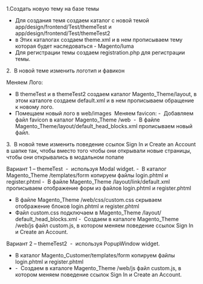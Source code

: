 1.Создать новую тему на базе темы

- Для создания темя создаем каталог с новой темой app/design/frontend/Test/themeTest и  app/design/frontend/Test/themeTest2
- в Этих каталогах создаем theme.xml и в нем прописываем тему которая будет наследоваться - <parent>Magento/luma</parent>
- Для регистрации темы создаем registration.php для регистрации темы.

2.  В новой теме изменить логотип и фавикон

Меняем Лого:
- В themeTest и в themeTest2 создаем каталог Magento_Theme/layout, в этом каталоге создаем default.xml и в нем прописываем обращение к новому лого.
- Помещаем новый лого в web/images 
Меняем favicon:
-  Добавляем файл favicon в каталог Magento_Theme /web 
-  В файле Magento_Theme/layout/default_head_blocks.xml прописываем новый файл.

3.  В новой теме изменить поведение ссылок Sign In и Create an Account в шапке так, чтобы вместо того чтобы они открывали новые страницы, чтобы они открывались в модальном попапе

Вариант 1 – themeTest  -  используя Modal widget.
-  В каталог Magento_Theme /templates/form  копируем файлы login.phtml и register.phtml
-  В файле Magento_Theme /layout/link/default.xml прописываем отображение форм из файлов login.phtml и register.phtml
- В файле Magento_Theme /web/css/custom.css скрываем отображение блоков login.phtml и register.phtml
- Файл custom.css подключаем в Magento_Theme /layout/ default_head_blocks.xml
-  Создаем в каталоге Magento_Theme /web/js файл custom.js, в котором меняем поведение ссылок Sign In  и Create an Account.

Вариант 2 – themeTest2  -  используя PopupWindow widget.
-	В каталог Magento_Customer/templates/form копируем файлы login.phtml и register.phtml
-	-  Создаем в каталоге Magento_Theme /web/js файл custom.js, в котором меняем поведение ссылок Sign In  и Create an Account.


